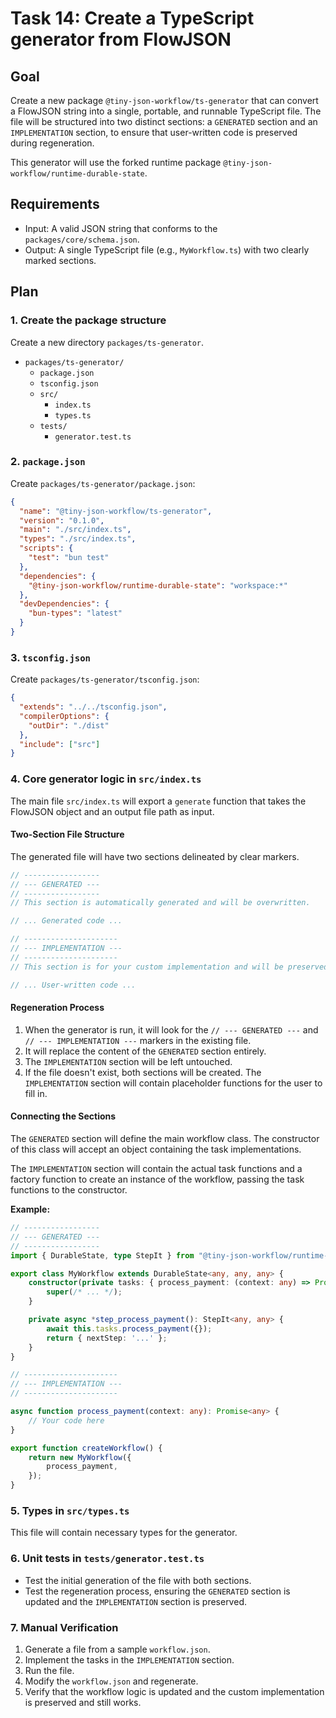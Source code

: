 
# Task 14: Create a TypeScript generator from FlowJSON

## Goal

Create a new package `@tiny-json-workflow/ts-generator` that can convert a FlowJSON string into a single, portable, and runnable TypeScript file. The file will be structured into two distinct sections: a `GENERATED` section and an `IMPLEMENTATION` section, to ensure that user-written code is preserved during regeneration.

This generator will use the forked runtime package `@tiny-json-workflow/runtime-durable-state`.

## Requirements

- Input: A valid JSON string that conforms to the `packages/core/schema.json`.
- Output: A single TypeScript file (e.g., `MyWorkflow.ts`) with two clearly marked sections.

## Plan

### 1. Create the package structure

Create a new directory `packages/ts-generator`.

- `packages/ts-generator/`
  - `package.json`
  - `tsconfig.json`
  - `src/`
    - `index.ts`
    - `types.ts`
  - `tests/`
    - `generator.test.ts`

### 2. `package.json`

Create `packages/ts-generator/package.json`:

```json
{
  "name": "@tiny-json-workflow/ts-generator",
  "version": "0.1.0",
  "main": "./src/index.ts",
  "types": "./src/index.ts",
  "scripts": {
    "test": "bun test"
  },
  "dependencies": {
    "@tiny-json-workflow/runtime-durable-state": "workspace:*"
  },
  "devDependencies": {
    "bun-types": "latest"
  }
}
```

### 3. `tsconfig.json`

Create `packages/ts-generator/tsconfig.json`:

```json
{
  "extends": "../../tsconfig.json",
  "compilerOptions": {
    "outDir": "./dist"
  },
  "include": ["src"]
}
```

### 4. Core generator logic in `src/index.ts`

The main file `src/index.ts` will export a `generate` function that takes the FlowJSON object and an output file path as input.

#### Two-Section File Structure

The generated file will have two sections delineated by clear markers.

```typescript
// -----------------
// --- GENERATED ---
// -----------------
// This section is automatically generated and will be overwritten.

// ... Generated code ...

// ---------------------
// --- IMPLEMENTATION ---
// ---------------------
// This section is for your custom implementation and will be preserved.

// ... User-written code ...
```

#### Regeneration Process

1.  When the generator is run, it will look for the `// --- GENERATED ---` and `// --- IMPLEMENTATION ---` markers in the existing file.
2.  It will replace the content of the `GENERATED` section entirely.
3.  The `IMPLEMENTATION` section will be left untouched.
4.  If the file doesn't exist, both sections will be created. The `IMPLEMENTATION` section will contain placeholder functions for the user to fill in.

#### Connecting the Sections

The `GENERATED` section will define the main workflow class. The constructor of this class will accept an object containing the task implementations.

The `IMPLEMENTATION` section will contain the actual task functions and a factory function to create an instance of the workflow, passing the task functions to the constructor.

**Example:**
```typescript
// -----------------
// --- GENERATED ---
// -----------------
import { DurableState, type StepIt } from "@tiny-json-workflow/runtime-durable-state";

export class MyWorkflow extends DurableState<any, any, any> {
    constructor(private tasks: { process_payment: (context: any) => Promise<any> }) {
        super(/* ... */);
    }

    private async *step_process_payment(): StepIt<any, any> {
        await this.tasks.process_payment({});
        return { nextStep: '...' };
    }
}

// ---------------------
// --- IMPLEMENTATION ---
// ---------------------

async function process_payment(context: any): Promise<any> {
    // Your code here
}

export function createWorkflow() {
    return new MyWorkflow({
        process_payment,
    });
}
```

### 5. Types in `src/types.ts`

This file will contain necessary types for the generator.

### 6. Unit tests in `tests/generator.test.ts`

- Test the initial generation of the file with both sections.
- Test the regeneration process, ensuring the `GENERATED` section is updated and the `IMPLEMENTATION` section is preserved.

### 7. Manual Verification

1.  Generate a file from a sample `workflow.json`.
2.  Implement the tasks in the `IMPLEMENTATION` section.
3.  Run the file.
4.  Modify the `workflow.json` and regenerate.
5.  Verify that the workflow logic is updated and the custom implementation is preserved and still works.
